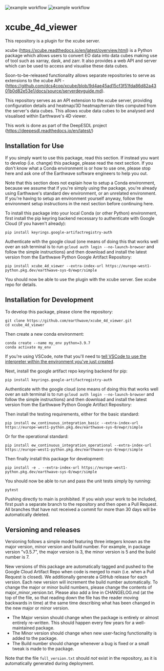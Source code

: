 ![example workflow](https://github.com/earthwave/xcube_4d_viewer/actions/workflows/xcube_4d_viewer_test.yml/badge.svg)
![example workflow](https://github.com/earthwave/xcube_4d_viewer/actions/workflows/xcube_4d_viewer_deploy.yml/badge.svg)
# xcube_4d_viewer
This repository is a plugin for the xcube server.

xcube (https://xcube.readthedocs.io/en/latest/overview.html) is a Python package which allows users to convert EO data into data cubes making use of tool such as xarray, dask, and zarr. It also provides a web API and server which can be used to access and visualise these data cubes.

Soon-to-be-released functionality allows separate repositories to serve as extensions to the xcube API - (https://github.com/dcs4cop/xcube/blob/9d4ae45ad15cf3f51fda86d82a4301b0d82e53e1/docs/source/serverdevguide.md).

This repository serves as an API extension to the xcube server, providing configuration details and heatmap/3D heatmap/terrain tiles computed from the server's data cubes. This allows xcube data cubes to be analysed and visualised within Earthwave's 4D viewer.

This work is done as part of the DeepESDL project (https://deepesdl.readthedocs.io/en/latest/)


## Installation for Use
If you simply want to use this package, read this section. If instead you want to develop (i.e. change) this package,
please read the next section. If you don't know what a Conda environment is or how to use one, please stop here and
ask one of the Earthwave software engineers to help you out.

Note that this section does not explain how to setup a Conda environment, because we assume that if you're
simply using the package, you're already using Earthwave's standard dev environment, or an unrelated environment. 
If you're having to setup an environment yourself anyway, follow the environment setup instructions
in the next section before continuing here.

To install this package into your local Conda
(or other Python) environment, first install the pip keyring backend necessary to authenticate with
Google Cloud (if you haven't already):

```
pip install keyrings.google-artifactregistry-auth
```
Authenticate with the google cloud (one means of doing this that works well over an ssh terminal is
to run `gcloud auth login --no-launch-browser` and follow the simple instructions) and then download and install
the latest version from the Earthwave Python Google Artifact Repository:

```
pip install xcube_4d_viewer --extra-index-url https://europe-west1-python.pkg.dev/earthwave-sys-0/ewpr/simple
```

You should now be able to use the plugin with the xcube server. See xcube repo for details.


## Installation for Development
To develop this package, please clone the repository:

```
git clone https://github.com/earthwave/xcube_4d_viewer.git
cd xcube_4d_viewer
```

Then create a new conda environment:

```
conda create --name my_env python=3.9.7
conda activate my_env
```

If you're using VSCode, note that you'll need to [tell VSCode to use the interpreter within the environment you've just created](https://code.visualstudio.com/docs/python/environments#_select-and-activate-an-environment).


Next, install the google artifact repo keyring backend for pip:

```
pip install keyrings.google-artifactregistry-auth
```

Authenticate with the google cloud (one means of doing this that works well over an ssh terminal is
to run `gcloud auth login --no-launch-browser` and follow the simple instructions) and then download and install
the latest version from the Earthwave Python Google Artifact Repository:

Then install the testing requirements, either for the basic standard:

```
pip install ew_continuous_integration_basic --extra-index-url https://europe-west1-python.pkg.dev/earthwave-sys-0/ewpr/simple
```

Or for the operational standard:

```
pip install ew_continuous_integration_operational --extra-index-url https://europe-west1-python.pkg.dev/earthwave-sys-0/ewpr/simple
```

Then finally install this package for development:

```
pip install -e . --extra-index-url https://europe-west1-python.pkg.dev/earthwave-sys-0/ewpr/simple
```

You should now be able to run and pass the unit tests simply by running:

```
pytest
```

Pushing directly to main is prohibited. If you wish your work to be included, first push a separate branch to
the repository and then open a Pull Request. All branches that have not received a commit for more than 30 days
will be automatically deleted.

## Versioning and releases
Versioning follows a simple model featuring three integers known as the major version, minor version and build number.
For example, in package version "v3.5.7", the major version is 3, the minor version is 5 and the build number is 7.

New versions of this package are automatically tagged and pushed to the Google Cloud Artifact Repo
when code is merged to main (i.e. when a Pull Request is closed). We additionally generate a GitHub release for each version. Each new version will increment the build number
automatically. To change the major or minor build numbers, please change the contents of major_minor_version.txt.
Please also add a line in CHANGELOG.md (at the top of the file, so that reading down the file has the reader moving
backwards in time) at the same time describing what has been changed in the new major or minor version.

* The Major version should change when the package is entirely or almost entirely re-written.
This should happen every few years for a well-maintained package.
* The Minor version should change when new user-facing functionality is added to the package.
* The Build number should change whenever a bug is fixed or a small tweak is made to the package.

Note that the file `full_version.txt` should *not* exist in the repository, as it is automatically generated during deployment.

